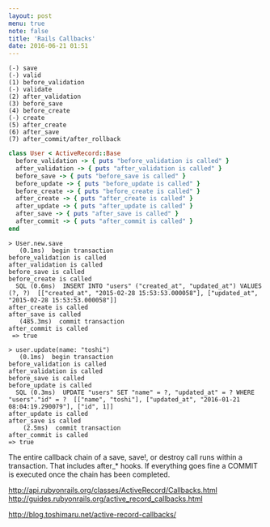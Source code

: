 ```yaml
---
layout: post
menu: true
note: false
title: 'Rails Callbacks'
date: 2016-06-21 01:51
---
```


    (-) save
    (-) valid
    (1) before_validation
    (-) validate
    (2) after_validation
    (3) before_save
    (4) before_create
    (-) create
    (5) after_create
    (6) after_save
    (7) after_commit/after_rollback

``` ruby
class User < ActiveRecord::Base
  before_validation -> { puts "before_validation is called" }
  after_validation -> { puts "after_validation is called" }
  before_save -> { puts "before_save is called" }
  before_update -> { puts "before_update is called" }
  before_create -> { puts "before_create is called" }
  after_create -> { puts "after_create is called" }
  after_update -> { puts "after_update is called" }
  after_save -> { puts "after_save is called" }
  after_commit -> { puts "after_commit is called" }
end
```

```
> User.new.save
   (0.1ms)  begin transaction
before_validation is called
after_validation is called
before_save is called
before_create is called
  SQL (0.6ms)  INSERT INTO "users" ("created_at", "updated_at") VALUES (?, ?)  [["created_at", "2015-02-28 15:53:53.000058"], ["updated_at", "2015-02-28 15:53:53.000058"]]
after_create is called
after_save is called
   (485.3ms)  commit transaction
after_commit is called
 => true
```

```
> user.update(name: "toshi")
   (0.1ms)  begin transaction
before_validation is called
after_validation is called
before_save is called
before_update is called
  SQL (0.3ms)  UPDATE "users" SET "name" = ?, "updated_at" = ? WHERE "users"."id" = ?  [["name", "toshi"], ["updated_at", "2016-01-21 08:04:19.290079"], ["id", 1]]
after_update is called
after_save is called
    (2.5ms)  commit transaction
after_commit is called
=> true
```

The entire callback chain of a save, save!, or destroy call runs within a transaction. That includes after_* hooks. If everything goes fine a COMMIT is executed once the chain has been completed.

http://api.rubyonrails.org/classes/ActiveRecord/Callbacks.html
http://guides.rubyonrails.org/active_record_callbacks.html

http://blog.toshimaru.net/active-record-callbacks/
